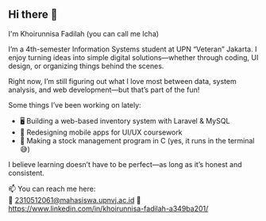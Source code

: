 ## Hi there 👋

I'm Khoirunnisa Fadilah (you can call me Icha)

I’m a 4th-semester Information Systems student at UPN “Veteran” Jakarta. I enjoy turning ideas into simple digital solutions—whether through coding, UI design, or organizing things behind the scenes.

Right now, I’m still figuring out what I love most between data, system analysis, and web development—but that’s part of the fun!

Some things I’ve been working on lately:
- 🖥️ Building a web-based inventory system with Laravel & MySQL
- 🎨 Redesigning mobile apps for UI/UX coursework
- 🧊 Making a stock management program in C (yes, it runs in the terminal 😅)

I believe learning doesn’t have to be perfect—as long as it’s honest and consistent.

📫 You can reach me here:  
📧 2310512061@mahasiswa.upnvj.ac.id
💼 https://www.linkedin.com/in/khoirunnisa-fadilah-a349ba201/ 
<!--
**khrunisafadh/khrunisafadh** is a ✨ _special_ ✨ repository because its `README.md` (this file) appears on your GitHub profile.

Here are some ideas to get you started:

- 🔭 I’m currently working on ...
- 🌱 I’m currently learning ...
- 👯 I’m looking to collaborate on ...
- 🤔 I’m looking for help with ...
- 💬 Ask me about ...
- 📫 How to reach me: ...
- 😄 Pronouns: ...
- ⚡ Fun fact: ...
-->
